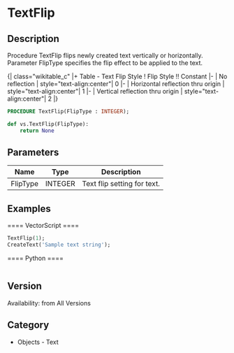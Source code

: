# TextFlip

## Description
Procedure TextFlip flips newly created text vertically or horizontally. Parameter FlipType specifies the flip effect to be applied to the text.

{| class="wikitable_c"
|+ Table - Text Flip Style
! Flip Style !! Constant
|-
| No reflection
| style="text-align:center"| 0
|-
| Horizontal reflection thru origin
| style="text-align:center"|  1
|-
| Vertical reflection thru origin
| style="text-align:center"|  2
|}

```pascal
PROCEDURE TextFlip(FlipType : INTEGER);
```

```python
def vs.TextFlip(FlipType):
    return None
```

## Parameters
|Name|Type|Description|
|---|---|---|
|FlipType|INTEGER|Text flip setting for text.|

## Examples
==== VectorScript ====
```pascal
TextFlip(1);
CreateText('Sample text string');
```
==== Python ====
```python

```

## Version
Availability: from All Versions

## Category
* Objects - Text

